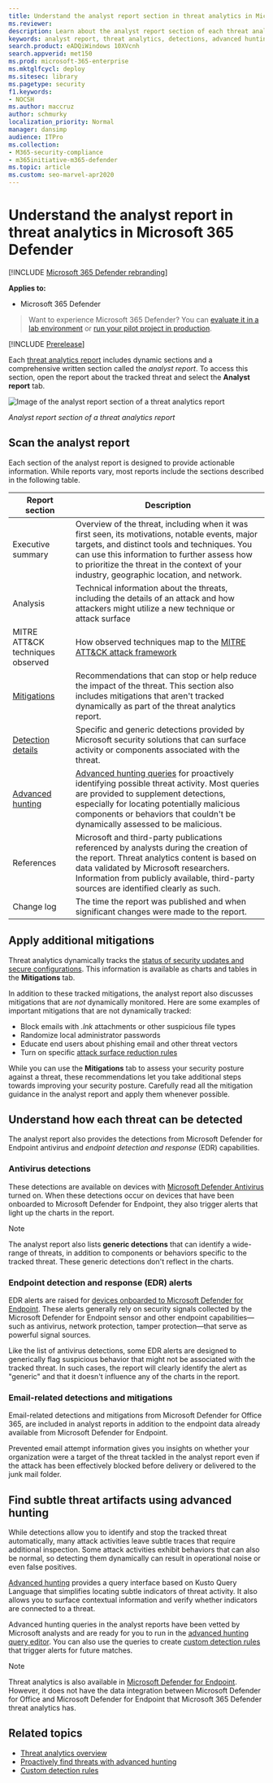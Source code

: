 ```yaml
---
title: Understand the analyst report section in threat analytics in Microsoft 365 Defender
ms.reviewer: 
description: Learn about the analyst report section of each threat analytics report. Understand how it provides information about threats, mitigations, detections, advanced hunting queries, and more.
keywords: analyst report, threat analytics, detections, advanced hunting queries, mitigations, 
search.product: eADQiWindows 10XVcnh
search.appverid: met150
ms.prod: microsoft-365-enterprise
ms.mktglfcycl: deploy
ms.sitesec: library
ms.pagetype: security
f1.keywords:
- NOCSH
ms.author: maccruz
author: schmurky
localization_priority: Normal
manager: dansimp
audience: ITPro
ms.collection: 
- M365-security-compliance 
- m365initiative-m365-defender 
ms.topic: article
ms.custom: seo-marvel-apr2020
---
```


# Understand the analyst report in threat analytics in Microsoft 365 Defender

[!INCLUDE [Microsoft 365 Defender rebranding](../includes/microsoft-defender.md)]

**Applies to:**
- Microsoft 365 Defender

> Want to experience Microsoft 365 Defender? You can [evaluate it in a lab environment](m365d-evaluation.md?ocid=cx-docs-MTPtriallab) or [run your pilot project in production](m365d-pilot.md?ocid=cx-evalpilot).
>

[!INCLUDE [Prerelease](../includes/prerelease.md)]

Each [threat analytics report](threat-analytics.md) includes dynamic sections and a comprehensive written section called the _analyst report_. To access this section, open the report about the tracked threat and select the **Analyst report** tab.

![Image of the analyst report section of a threat analytics report](../../media/threat-analytics/ta_analystreport_mtp.png)

_Analyst report section of a threat analytics report_

## Scan the analyst report 
Each section of the analyst report is designed to provide actionable information. While reports vary, most reports include the sections described in the following table.

| Report section | Description |
|--|--|
| Executive summary | Overview of the threat, including when it was first seen, its motivations, notable events, major targets, and distinct tools and techniques. You can use this information to further assess how to prioritize the threat in the context of your industry, geographic location, and network. |
| Analysis | Technical information about the threats, including the details of an attack and how attackers might utilize a new technique or attack surface | 
| MITRE ATT&CK techniques observed | How observed techniques map to the [MITRE ATT&CK attack framework](https://attack.mitre.org/) | 
| [Mitigations](#apply-additional-mitigations) | Recommendations that can stop or help reduce the impact of the threat. This section also includes mitigations that aren't tracked dynamically as part of the threat analytics report. |
| [Detection details](#understand-how-each-threat-can-be-detected) | Specific and generic detections provided by Microsoft security solutions that can surface activity or components associated with the threat. | 
| [Advanced hunting](#find-subtle-threat-artifacts-using-advanced-hunting) | [Advanced hunting queries](advanced-hunting-overview.md) for proactively identifying possible threat activity. Most queries are provided to supplement detections, especially for locating potentially malicious components or behaviors that couldn't be dynamically assessed to be malicious. | 
| References | Microsoft and third-party publications referenced by analysts during the creation of the report. Threat analytics content is based on data validated by Microsoft researchers. Information from publicly available, third-party sources are identified clearly as such. | 
| Change log | The time the report was published and when significant changes were made to the report. |

## Apply additional mitigations
Threat analytics dynamically tracks the [status of security updates and secure configurations](threat-analytics.md#mitigations-review-list-of-mitigations-and-the-status-of-your-devices). This information is available as charts and tables in the **Mitigations** tab.

In addition to these tracked mitigations, the analyst report also discusses mitigations that are _not_ dynamically monitored. Here are some examples of important mitigations that are not dynamically tracked:

- Block emails with _.lnk_ attachments or other suspicious file types
- Randomize local administrator passwords
- Educate end users about phishing email and other threat vectors
- Turn on specific [attack surface reduction rules](/windows/security/threat-protection/microsoft-defender-atp/attack-surface-reduction)

While you can use the **Mitigations** tab to assess your security posture against a threat, these recommendations let you take additional steps towards improving your security posture. Carefully read all the mitigation guidance in the analyst report and apply them whenever possible.

## Understand how each threat can be detected
The analyst report also provides the detections from Microsoft Defender for Endpoint antivirus and _endpoint detection and response_ (EDR) capabilities.

### Antivirus detections
These detections are available on devices with [Microsoft Defender Antivirus](/windows/security/threat-protection/microsoft-defender-antivirus/microsoft-defender-antivirus-in-windows-10) turned on. When these detections occur on devices that have been onboarded to Microsoft Defender for Endpoint, they also trigger alerts that light up the charts in the report.

>[!NOTE]
>The analyst report also lists **generic detections** that can identify a wide-range of threats, in addition to components or behaviors specific to the tracked threat. These generic detections don't reflect in the charts.

### Endpoint detection and response (EDR) alerts
EDR alerts are raised for [devices onboarded to Microsoft Defender for Endpoint](/windows/security/threat-protection/microsoft-defender-atp/onboard-configure). These alerts generally rely on security signals collected by the Microsoft Defender for Endpoint sensor and other endpoint capabilities—such as antivirus, network protection, tamper protection—that serve as powerful signal sources.

Like the list of antivirus detections, some EDR alerts are designed to generically flag suspicious behavior that might not be associated with the tracked threat. In such cases, the report will clearly identify the alert as "generic" and that it doesn't influence any of the charts in the report.

### Email-related detections and mitigations
Email-related detections and mitigations from Microsoft Defender for Office 365, are included in analyst reports in addition to the endpoint data already available from Microsoft Defender for Endpoint. 

Prevented email attempt information gives you insights on whether your organization were a target of the threat tackled in the analyst report even if the attack has been effectively blocked before delivery or delivered to the junk mail folder.

## Find subtle threat artifacts using advanced hunting
While detections allow you to identify and stop the tracked threat automatically, many attack activities leave subtle traces that require additional inspection. Some attack activities exhibit behaviors that can also be normal, so detecting them dynamically can result in operational noise or even false positives.

[Advanced hunting](advanced-hunting-overview.md) provides a query interface based on Kusto Query Language that simplifies locating subtle indicators of threat activity. It also allows you to surface contextual information and verify whether indicators are connected to a threat.

Advanced hunting queries in the analyst reports have been vetted by Microsoft analysts and are ready for you to run in the [advanced hunting query editor](https://security.microsoft.com/advanced-hunting). You can also use the queries to create [custom detection rules](custom-detection-rules.md) that trigger alerts for future matches.


>[!NOTE]
> Threat analytics is also available in [Microsoft Defender for Endpoint](/windows/security/threat-protection/microsoft-defender-atp/threat-analytics). However, it does not have the data integration between Microsoft Defender for Office and Microsoft Defender for Endpoint that Microsoft 365 Defender threat analytics has.


## Related topics
- [Threat analytics overview](threat-analytics.md)
- [Proactively find threats with advanced hunting](advanced-hunting-overview.md) 
- [Custom detection rules](custom-detection-rules.md)